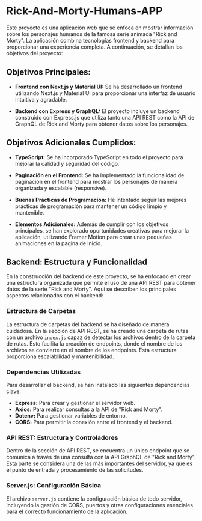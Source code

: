 # Rick-And-Morty-Humans-APP

Este proyecto es una aplicación web que se enfoca en mostrar información sobre los personajes humanos de la famosa serie animada "Rick and Morty". La aplicación combina tecnologías frontend y backend para proporcionar una experiencia completa. A continuación, se detallan los objetivos del proyecto:

## Objetivos Principales:
- **Frontend con Next.js y Material UI:** Se ha desarrollado un frontend utilizando Next.js y Material UI para proporcionar una interfaz de usuario intuitiva y agradable.

- **Backend con Express y GraphQL:** El proyecto incluye un backend construido con Express.js que utiliza tanto una API REST como la API de GraphQL de Rick and Morty para obtener datos sobre los personajes.

## Objetivos Adicionales Cumplidos:
- **TypeScript:** Se ha incorporado TypeScript en todo el proyecto para mejorar la calidad y seguridad del código.

- **Paginación en el Frontend:** Se ha implementado la funcionalidad de paginación en el frontend para mostrar los personajes de manera organizada y escalable (responsive).

- **Buenas Prácticas de Programación:** He intentado seguir las mejores prácticas de programación para mantener un código limpio y mantenible.

- **Elementos Adicionales:** Además de cumplir con los objetivos principales, se han explorado oportunidades creativas para mejorar la aplicación, utilizando Framer Motion para crear unas pequeñas animaciones en la pagina de inicio.

## **Backend: Estructura y Funcionalidad**

En la construcción del backend de este proyecto, se ha enfocado en crear una estructura organizada que permite el uso de una API REST para obtener datos de la serie "Rick and Morty". Aquí se describen los principales aspectos relacionados con el backend:

### **Estructura de Carpetas**
La estructura de carpetas del backend se ha diseñado de manera cuidadosa. En la sección de API REST, se ha creado una carpeta de rutas con un archivo `index.js` capaz de detectar los archivos dentro de la carpeta de rutas. Esto facilita la creación de endpoints, donde el nombre de los archivos se convierte en el nombre de los endpoints. Esta estructura proporciona escalabilidad y mantenibilidad.

### **Dependencias Utilizadas**
Para desarrollar el backend, se han instalado las siguientes dependencias clave:
- **Express:** Para crear y gestionar el servidor web.
- **Axios:** Para realizar consultas a la API de "Rick and Morty".
- **Dotenv:** Para gestionar variables de entorno.
- **CORS:** Para permitir la conexión entre el frontend y el backend.

### **API REST: Estructura y Controladores**
Dentro de la sección de API REST, se encuentra un único endpoint que se comunica a través de una consulta con la API GraphQL de "Rick and Morty". Esta parte se considera una de las más importantes del servidor, ya que es el punto de entrada y procesamiento de las solicitudes.

### **Server.js: Configuración Básica**
El archivo `server.js` contiene la configuración básica de todo servidor, incluyendo la gestión de CORS, puertos y otras configuraciones esenciales para el correcto funcionamiento de la aplicación.


